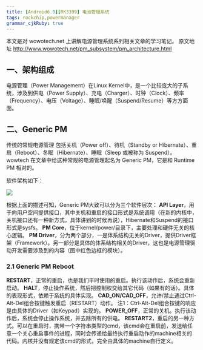 ```yaml
---
title: [Android6.0][RK3399] 电池管理系统
tags: rockchip,powermanager
grammar_cjkRuby: true
---
```


本文是对 wowotech.net 上讲解电源管理系统系列相关文章的学习笔记。
原文地址 http://www.wowotech.net/pm_subsystem/pm_architecture.html

## 一、架构组成

电源管理（Power Management）在Linux Kernel中，是一个比较庞大的子系统，涉及到供电（Power Supply）、充电（Charger）、时钟（Clock）、频率（Frequency）、电压（Voltage）、睡眠/唤醒（Suspend/Resume）等方方面面。


## 二、Generic PM
传统的常规电源管理 包括关机（Power off）、待机（Standby or Hibernate）、重启（Reboot）、冬眠（Hibernate）、睡眠（Sleep 或被称为 Suspend）。
wowtech 在文章中给这种常规的电源管理起名为 Generic PM，它是和 Runtime PM 相对的。

软件架构如下：

![](http://www.wowotech.net/content/uploadfile/201405/84f0e5d0dcb8b687224b39d1f400482620140514034349.gif)

根据上面的描述可知，Generic PM大致可以分为三个软件层次：
**API Layer**，用于向用户空间提供接口，其中关机和重启的接口形式是系统调用（在新的内核中，关机接口还有一种新方式，具体讲到的时候再说），Hibernate和Suspend的接口形式是sysfs。
**PM Core**，位于kernel/power/目录下，主要处理和硬件无关的核心逻辑。
**PM Driver**，分为两个部分，一是体系结构无关的Driver，提供Driver框架（Framework）。另一部分是具体的体系结构相关的Driver，这也是电源管理驱动开发需要涉及到的内容（图中红色边框的模块）。

### 2.1 Generic PM Reboot

**RESTART**，正常的重启，也是我们平时使用的重启。执行该动作后，系统会重新启动。
**HALT**，停止操作系统，然后把控制权交给其它代码（如果有的话）。具体的表现形式，依赖于系统的具体实现。
**CAD_ON/CAD_OFF**，允许/禁止通过Ctrl-Alt-Del组合按键触发重启（RESTART）动作。 
注1：Ctrl-Alt-Del组合按键的响应是由具体的Driver（如Keypad）实现的。
**POWER_OFF**，正常的关机。执行该动作后，系统会停止操作系统，并去除所有的供电。
**RESTART2**，重启的另一种方式。可以在重启时，携带一个字符串类型的cmd，该cmd会在重启前，发送给任意一个关心重启事件的进程，同时会传递给最终执行重启动作的machine相关的代码。内核并没有规定该cmd的形式，完全由具体的machine自行定义。